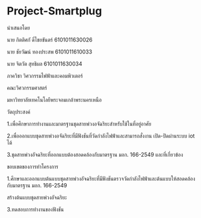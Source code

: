 # Project-Smartplug
นำเสนอโดย

นาย กิตติศกั ดิ์ไชยขันตร์ 6101011630026

นาย ชัยวัฒน์ ทองประสพ 6101011610033

นาย จิตวัต สุทธิผล 6101011630034

ภาควิชา วิศวกรรมไฟฟ้าและคอมพิวเตอร์

คณะวิศวกรรมศาสตร์

มหาวิทยาลัยเทคโนโลยีพระจอมเกล้าพระนครเหนือ

วัตถุประสงค์

1.เพื่อศึกษาการทำงานและมาตรฐานชุดสายพ่วงอจัฉริยะสำหรับใช้ในที่อยู่อาศัย

2.เพื่อออกแบบชุดสายพ่วงอจัฉริยะที่มีฟังชันที่วัดกำลังไฟฟ้าและสามารถสั่งงาน เปิด-ปิดผ่านระบบ iot ได้

3.ชุดสายพ่วงอัจฉริยะที่ออกแบบต้องสอดคล้องกับมาตรฐาน มอก. 166-2549 และที่เกี่ยวข้อง

ขอบเขตของการทำโครงการ

1.ศึกษาและออกแบบต้นแบบชุดสายพ่วงอัจฉริยะที่มีฟังชันตรวจวัดกำลังไฟฟ้าและต้นแบบให้สอดคล้องกับมาตรฐาน มอก. 166-2549

สร้างต้นแบบชุดสายพ่วงอัจฉริยะ

3.ทดสอบการทำงานของฟังชัน
